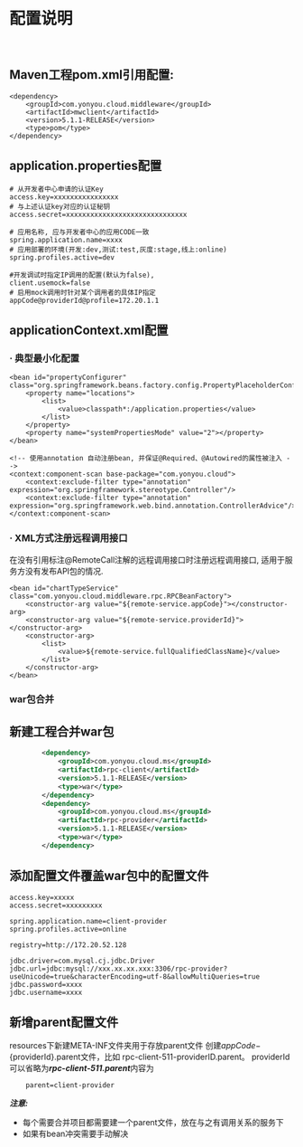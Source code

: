 
# 配置说明
<br>

## Maven工程pom.xml引用配置:

	<dependency>
		<groupId>com.yonyou.cloud.middleware</groupId>
		<artifactId>mwclient</artifactId>
		<version>5.1.1-RELEASE</version>
		<type>pom</type>
	</dependency>


## application.properties配置

	# 从开发者中心申请的认证Key
	access.key=xxxxxxxxxxxxxxxx
	# 与上述认证key对应的认证秘钥
	access.secret=xxxxxxxxxxxxxxxxxxxxxxxxxxxxxx
	
	# 应用名称, 应与开发者中心的应用CODE一致
	spring.application.name=xxxx
	# 应用部署的环境(开发:dev,测试:test,灰度:stage,线上:online)
	spring.profiles.active=dev
	
	#开发调试时指定IP调用的配置(默认为false), 
	client.usemock=false
	# 启用mock调用时针对某个调用者的具体IP指定
	appCode@providerId@profile=172.20.1.1


## applicationContext.xml配置

### · 典型最小化配置

	<bean id="propertyConfigurer" class="org.springframework.beans.factory.config.PropertyPlaceholderConfigurer">
	    <property name="locations">
	        <list>
	            <value>classpath*:/application.properties</value>
	        </list>
	    </property>
	    <property name="systemPropertiesMode" value="2"></property>
	</bean>
	
	<!-- 使用annotation 自动注册bean, 并保证@Required、@Autowired的属性被注入 -->
	<context:component-scan base-package="com.yonyou.cloud">
		<context:exclude-filter type="annotation" expression="org.springframework.stereotype.Controller"/>
		<context:exclude-filter type="annotation" expression="org.springframework.web.bind.annotation.ControllerAdvice"/>
	</context:component-scan>



### · XML方式注册远程调用接口
在没有引用标注@RemoteCall注解的远程调用接口时注册远程调用接口, 适用于服务方没有发布API包的情况.
	
	<bean id="chartTypeService" class="com.yonyou.cloud.middleware.rpc.RPCBeanFactory">
	    <constructor-arg value="${remote-service.appCode}"></constructor-arg>
	    <constructor-arg value="${remote-service.providerId}"></constructor-arg>
	    <constructor-arg>
	    	<list>
	        	<value>${remote-service.fullQualifiedClassName}</value>
	        </list>
	    </constructor-arg>
	</bean>


### war包合并

## 新建工程合并war包
```xml
        <dependency>
            <groupId>com.yonyou.cloud.ms</groupId>
            <artifactId>rpc-client</artifactId>
            <version>5.1.1-RELEASE</version>
            <type>war</type>
        </dependency>
        <dependency>
            <groupId>com.yonyou.cloud.ms</groupId>
            <artifactId>rpc-provider</artifactId>
            <version>5.1.1-RELEASE</version>
            <type>war</type>
        </dependency>
```

## 添加配置文件覆盖war包中的配置文件

```properties
access.key=xxxxx
access.secret=xxxxxxxxx

spring.application.name=client-provider
spring.profiles.active=online

registry=http://172.20.52.128

jdbc.driver=com.mysql.cj.jdbc.Driver
jdbc.url=jdbc:mysql://xxx.xx.xx.xxx:3306/rpc-provider?useUnicode=true&characterEncoding=utf-8&allowMultiQueries=true
jdbc.password=xxxx
jdbc.username=xxxx
```

## 新增parent配置文件

resources下新建META-INF文件夹用于存放parent文件
创建${appCode}-${providerId}.parent文件，比如
rpc-client-511-providerID.parent。
providerId可以省略为***rpc-client-511.parent***内容为

```
	parent=client-provider
```

***注意:***  
- 每个需要合并项目都需要建一个parent文件，放在与之有调用关系的服务下
- 如果有bean冲突需要手动解决

